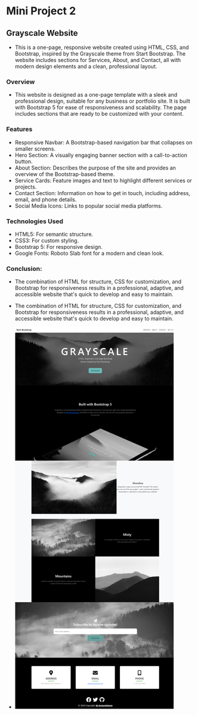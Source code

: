 # Mini Project 2

## Grayscale Website
- This is a one-page, responsive website created using HTML, CSS, and Bootstrap, inspired by the Grayscale theme from Start Bootstrap. The website includes sections for Services, About, and Contact, all with modern design elements and a clean, professional layout.

### Overview
- This website is designed as a one-page template with a sleek and professional design, suitable for any business or portfolio site. It is built with Bootstrap 5 for ease of responsiveness and scalability. The page includes sections that are ready to be customized with your content.

### Features
- Responsive Navbar: A Bootstrap-based navigation bar that collapses on smaller screens.
- Hero Section: A visually engaging banner section with a call-to-action button.
- About Section: Describes the purpose of the site and provides an overview of the Bootstrap-based theme.
- Service Cards: Feature images and text to highlight different services or projects.
- Contact Section: Information on how to get in touch, including address, email, and phone details.
- Social Media Icons: Links to popular social media platforms.

### Technologies Used
- HTML5: For semantic structure.
- CSS3: For custom styling.
- Bootstrap 5: For responsive design.
- Google Fonts: Roboto Slab font for a modern and clean look.


### Conclusion: 

   - The combination of HTML for structure, CSS for customization, and Bootstrap for responsiveness results in a professional, adaptive, and accessible website   that's  quick to develop and easy to maintain.

   - The combination of HTML for structure, CSS for customization, and Bootstrap for responsiveness results in a professional, adaptive, and accessible website   that's  quick to develop and easy to maintain.

   - <img src="https://github.com/ArcherInfotechInhouseTraining/Web_Development_Mini_Projects/blob/main/Saurabh/Mini%20Project%202/Output%20Screenshots/Website_second_output.png?raw=true" alt="Website_Second_Output">

